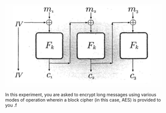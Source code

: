 ![](images/cdbm.png)

In this experiment, you are asked to encrypt long messages using various modes of operation wherein a block cipher (in this case, AES) is provided to you .f